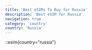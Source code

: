 ```yaml
---
title: 'Best eSIMs To Buy for Russia'
description: 'Best eSIM for Russia'
navigation: true
category: 'country'
country: 'Russia'
---
```


::esim{country="russia"}
